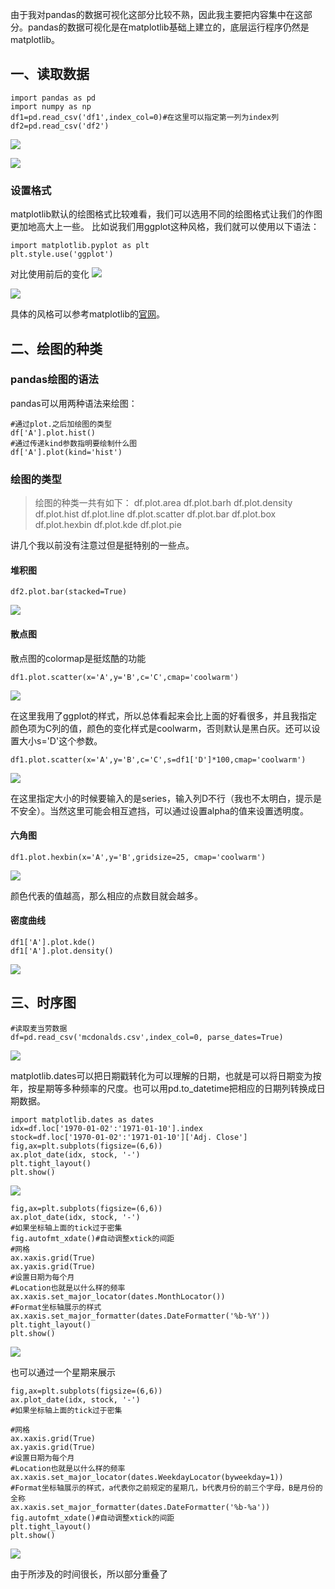 由于我对pandas的数据可视化这部分比较不熟，因此我主要把内容集中在这部分。pandas的数据可视化是在matplotlib基础上建立的，底层运行程序仍然是matplotlib。  
## 一、读取数据
```
import pandas as pd
import numpy as np
df1=pd.read_csv('df1',index_col=0)#在这里可以指定第一列为index列
df2=pd.read_csv('df2')
```
![](https://upload-images.jianshu.io/upload_images/2338511-e7cb63857918b81c.png?imageMogr2/auto-orient/strip%7CimageView2/2/w/1240)

![](https://upload-images.jianshu.io/upload_images/2338511-b2b892822040c20e.png?imageMogr2/auto-orient/strip%7CimageView2/2/w/1240)

### 设置格式
matplotlib默认的绘图格式比较难看，我们可以选用不同的绘图格式让我们的作图更加地高大上一些。
比如说我们用ggplot这种风格，我们就可以使用以下语法：
```
import matplotlib.pyplot as plt
plt.style.use('ggplot')
```
对比使用前后的变化
![](https://upload-images.jianshu.io/upload_images/2338511-c5071dc8400b9dfd.png?imageMogr2/auto-orient/strip%7CimageView2/2/w/1240)

![](https://upload-images.jianshu.io/upload_images/2338511-bea92117f0e1859d.png?imageMogr2/auto-orient/strip%7CimageView2/2/w/1240)

具体的风格可以参考matplotlib的[官网](https://matplotlib.org/gallery.html#style_sheets)。
## 二、绘图的种类
### pandas绘图的语法
pandas可以用两种语法来绘图：
```
#通过plot.之后加绘图的类型
df['A'].plot.hist()
#通过传递kind参数指明要绘制什么图
df['A'].plot(kind='hist')
```
### 绘图的类型
>绘图的种类一共有如下：
>df.plot.area
df.plot.barh
df.plot.density
df.plot.hist
df.plot.line
df.plot.scatter
df.plot.bar
df.plot.box
df.plot.hexbin
df.plot.kde
df.plot.pie


讲几个我以前没有注意过但是挺特别的一些点。  
#### 堆积图
```
df2.plot.bar(stacked=True)
```
![](https://upload-images.jianshu.io/upload_images/2338511-34ac47f6154d86e1.png?imageMogr2/auto-orient/strip%7CimageView2/2/w/1240)

#### 散点图
散点图的colormap是挺炫酷的功能
```
df1.plot.scatter(x='A',y='B',c='C',cmap='coolwarm')
```
![](https://upload-images.jianshu.io/upload_images/2338511-28e412c3db573eed.png?imageMogr2/auto-orient/strip%7CimageView2/2/w/1240)

在这里我用了ggplot的样式，所以总体看起来会比上面的好看很多，并且我指定颜色项为C列的值，颜色的变化样式是coolwarm，否则默认是黑白灰。还可以设置大小s='D'这个参数。
```
df1.plot.scatter(x='A',y='B',c='C',s=df1['D']*100,cmap='coolwarm')
```
![](https://upload-images.jianshu.io/upload_images/2338511-e2e8b61f31d8e56a.png?imageMogr2/auto-orient/strip%7CimageView2/2/w/1240)

在这里指定大小的时候要输入的是series，输入列D不行（我也不太明白，提示是不安全）。当然这里可能会相互遮挡，可以通过设置alpha的值来设置透明度。
#### 六角图
```
df1.plot.hexbin(x='A',y='B',gridsize=25, cmap='coolwarm')
```
![](https://upload-images.jianshu.io/upload_images/2338511-a282d3a35b149995.png?imageMogr2/auto-orient/strip%7CimageView2/2/w/1240)

颜色代表的值越高，那么相应的点数目就会越多。
#### 密度曲线
```
df1['A'].plot.kde()
df1['A'].plot.density()
```
![](https://upload-images.jianshu.io/upload_images/2338511-25127c506641b647.png?imageMogr2/auto-orient/strip%7CimageView2/2/w/1240)

## 三、时序图
```
#读取麦当劳数据
df=pd.read_csv('mcdonalds.csv',index_col=0, parse_dates=True)
```
![](https://upload-images.jianshu.io/upload_images/2338511-4f052de47499d188.png?imageMogr2/auto-orient/strip%7CimageView2/2/w/1240)

matplotlib.dates可以把日期戳转化为可以理解的日期，也就是可以将日期变为按年，按星期等多种频率的尺度。也可以用pd.to_datetime把相应的日期列转换成日期数据。
```
import matplotlib.dates as dates
idx=df.loc['1970-01-02':'1971-01-10'].index
stock=df.loc['1970-01-02':'1971-01-10']['Adj. Close']
fig,ax=plt.subplots(figsize=(6,6))
ax.plot_date(idx, stock, '-')
plt.tight_layout()
plt.show()
```
![](https://upload-images.jianshu.io/upload_images/2338511-784805efc6146ce0.png?imageMogr2/auto-orient/strip%7CimageView2/2/w/1240)

```
fig,ax=plt.subplots(figsize=(6,6))
ax.plot_date(idx, stock, '-')
#如果坐标轴上面的tick过于密集
fig.autofmt_xdate()#自动调整xtick的间距
#网格
ax.xaxis.grid(True)
ax.yaxis.grid(True)
#设置日期为每个月
#Location也就是以什么样的频率
ax.xaxis.set_major_locator(dates.MonthLocator())
#Format坐标轴展示的样式
ax.xaxis.set_major_formatter(dates.DateFormatter('%b-%Y'))
plt.tight_layout()
plt.show()
```
![](https://upload-images.jianshu.io/upload_images/2338511-5fd602c5571dffc1.png?imageMogr2/auto-orient/strip%7CimageView2/2/w/1240)

也可以通过一个星期来展示
```
fig,ax=plt.subplots(figsize=(6,6))
ax.plot_date(idx, stock, '-')
#如果坐标轴上面的tick过于密集

#网格
ax.xaxis.grid(True)
ax.yaxis.grid(True)
#设置日期为每个月
#Location也就是以什么样的频率
ax.xaxis.set_major_locator(dates.WeekdayLocator(byweekday=1))
#Format坐标轴展示的样式，a代表你之前规定的星期几，b代表月份的前三个字母，B是月份的全称
ax.xaxis.set_major_formatter(dates.DateFormatter('%b-%a'))
fig.autofmt_xdate()#自动调整xtick的间距
plt.tight_layout()
plt.show()
```
![](https://upload-images.jianshu.io/upload_images/2338511-885bfacd59be8659.png?imageMogr2/auto-orient/strip%7CimageView2/2/w/1240)

由于所涉及的时间很长，所以部分重叠了
